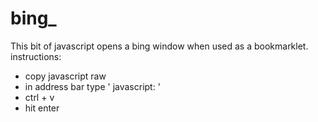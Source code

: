 # bing_
This bit of javascript opens a bing window when used as a bookmarklet.
instructions:
- copy javascript raw
- in address bar type ' javascript: ' 
- ctrl  + v
- hit enter

